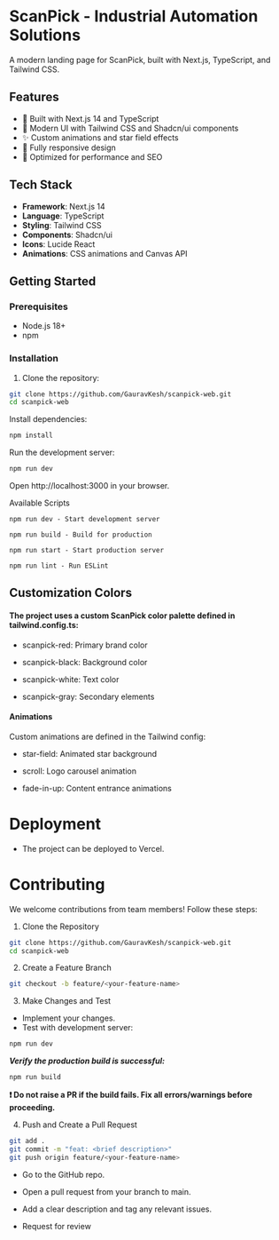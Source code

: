 # ScanPick - Industrial Automation Solutions

A modern landing page for ScanPick, built with Next.js, TypeScript, and Tailwind CSS.

## Features

- 🚀 Built with Next.js 14 and TypeScript
- 🎨 Modern UI with Tailwind CSS and Shadcn/ui components
- ✨ Custom animations and star field effects
- 📱 Fully responsive design
- 🎯 Optimized for performance and SEO

## Tech Stack

- **Framework**: Next.js 14
- **Language**: TypeScript
- **Styling**: Tailwind CSS
- **Components**: Shadcn/ui
- **Icons**: Lucide React
- **Animations**: CSS animations and Canvas API

## Getting Started

### Prerequisites

- Node.js 18+
- npm 

### Installation

1. Clone the repository:

```bash
git clone https://github.com/GauravKesh/scanpick-web.git
cd scanpick-web
```
Install dependencies:

```bash
npm install
```
Run the development server:

```bash
npm run dev
```
Open http://localhost:3000 in your browser.

Available Scripts
```
npm run dev - Start development server

npm run build - Build for production

npm run start - Start production server

npm run lint - Run ESLint
```
## Customization Colors
#### The project uses a custom ScanPick color palette defined in tailwind.config.ts:

- scanpick-red: Primary brand color

- scanpick-black: Background color

- scanpick-white: Text color

- scanpick-gray: Secondary elements

#### Animations
Custom animations are defined in the Tailwind config:

- star-field: Animated star background

- scroll: Logo carousel animation

- fade-in-up: Content entrance animations

# Deployment
- The project can be deployed to Vercel.

# Contributing
We welcome contributions from team members! Follow these steps:

1. Clone the Repository
```bash
git clone https://github.com/GauravKesh/scanpick-web.git
cd scanpick-web
```
2. Create a Feature Branch

```bash
git checkout -b feature/<your-feature-name>
```
3. Make Changes and Test
- Implement your changes.
- Test with development server:

```bash
npm run dev
```
***Verify the production build is successful:***

```bash
npm run build
```
**❗ Do not raise a PR if the build fails. Fix all errors/warnings before proceeding.**

4. Push and Create a Pull Request
```bash
git add .
git commit -m "feat: <brief description>"
git push origin feature/<your-feature-name>
```

- Go to the GitHub repo.

- Open a pull request from your branch to main.

- Add a clear description and tag any relevant issues.
- Request for review
